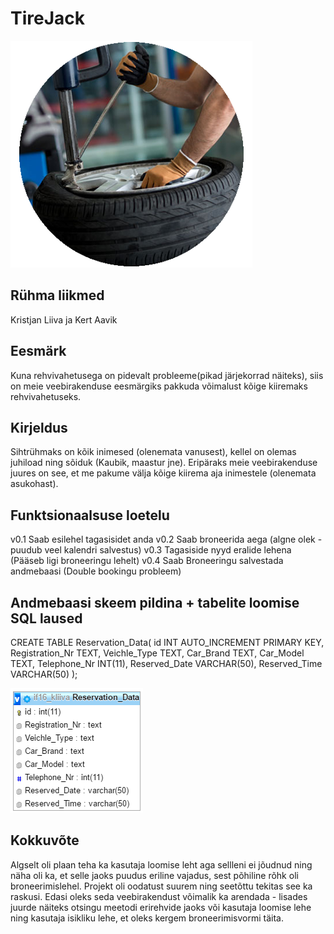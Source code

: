 # TireJack

![Alt text](img/rehv.png?raw=true "Home")

## Rühma liikmed

Kristjan Liiva ja Kert Aavik

## Eesmärk

Kuna rehvivahetusega on pidevalt probleeme(pikad järjekorrad näiteks), siis on meie veebirakenduse
eesmärgiks pakkuda võimalust kõige kiiremaks rehvivahetuseks.

## Kirjeldus

Sihtrühmaks on kõik inimesed (olenemata vanusest), kellel on olemas juhiload ning sõiduk (Kaubik, maastur jne). Eripäraks
meie veebirakenduse juures on see, et me pakume välja kõige kiirema aja inimestele (olenemata asukohast).

## Funktsionaalsuse loetelu

v0.1 Saab esilehel tagasisidet anda
v0.2 Saab broneerida aega (algne olek - puudub veel kalendri salvestus)
v0.3 Tagasiside nyyd eralide lehena (Pääseb ligi broneeringu lehelt)
v0.4 Saab Broneeringu salvestada andmebaasi (Double bookingu probleem)

## Andmebaasi skeem pildina + tabelite loomise SQL laused

CREATE TABLE Reservation_Data(
id INT AUTO_INCREMENT PRIMARY KEY,
Registration_Nr TEXT,
Veichle_Type TEXT,
Car_Brand TEXT,
Car_Model TEXT,
Telephone_Nr INT(11),
Reserved_Date VARCHAR(50),
Reserved_Time VARCHAR(50)
);

![Alt text](img/Andmebaas.png?raw=true "Andmebaas")

## Kokkuvõte

Algselt oli plaan teha ka kasutaja loomise leht aga sellleni ei jõudnud ning näha oli ka, et selle jaoks puudus
eriline vajadus, sest põhiline rõhk oli broneerimislehel. Projekt oli oodatust suurem ning seetõttu tekitas see ka raskusi.
Edasi oleks seda veebirakendust võimalik ka arendada - lisades juurde näiteks otsingu meetodi erirehvide jaoks või kasutaja loomise lehe ning kasutaja isikliku lehe,
et oleks kergem broneerimisvormi täita.


